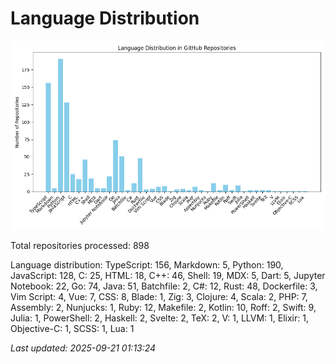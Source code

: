 # Language Distribution

![Language Distribution Chart](language_distribution_bar_chart.png)

Total repositories processed: 898

Language distribution:
TypeScript: 156, Markdown: 5, Python: 190, JavaScript: 128, C: 25, HTML: 18, C++: 46, Shell: 19, MDX: 5, Dart: 5, Jupyter Notebook: 22, Go: 74, Java: 51, Batchfile: 2, C#: 12, Rust: 48, Dockerfile: 3, Vim Script: 4, Vue: 7, CSS: 8, Blade: 1, Zig: 3, Clojure: 4, Scala: 2, PHP: 7, Assembly: 2, Nunjucks: 1, Ruby: 12, Makefile: 2, Kotlin: 10, Roff: 2, Swift: 9, Julia: 1, PowerShell: 2, Haskell: 2, Svelte: 2, TeX: 2, V: 1, LLVM: 1, Elixir: 1, Objective-C: 1, SCSS: 1, Lua: 1


_Last updated: 2025-09-21 01:13:24_
